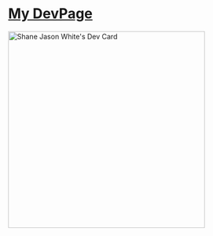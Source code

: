 # [My DevPage](dev.page//droid)
<a href="https://app.daily.dev/MADMNZYRD"><img src="https://api.daily.dev/devcards/41a63172be8148bc889f28671fc829a8.png?r=iau" width="400" alt="Shane Jason White's Dev Card"/></a>
